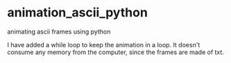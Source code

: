 # animation_ascii_python
animating ascii frames using python

I have added a while loop to keep the animation in a loop. 
It doesn't consume any memory from the computer, since the frames are made of txt. 
